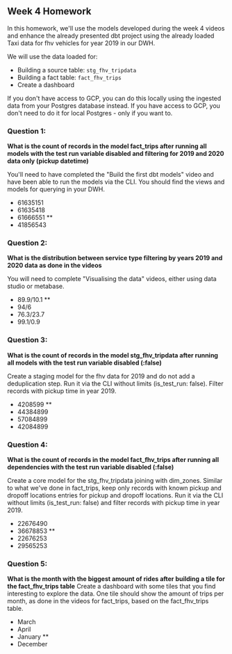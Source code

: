 ## Week 4 Homework 

In this homework, we'll use the models developed during the week 4 videos and enhance the already presented dbt project using the already loaded Taxi data for fhv vehicles for year 2019 in our DWH.

We will use the data loaded for:

* Building a source table: `stg_fhv_tripdata`
* Building a fact table: `fact_fhv_trips`
* Create a dashboard 

If you don't have access to GCP, you can do this locally using the ingested data from your Postgres database
instead. If you have access to GCP, you don't need to do it for local Postgres -
only if you want to.

### Question 1: 

**What is the count of records in the model fact_trips after running all models with the test run variable disabled and filtering for 2019 and 2020 data only (pickup datetime)** 

You'll need to have completed the "Build the first dbt models" video and have been able to run the models via the CLI. 
You should find the views and models for querying in your DWH.

- 61635151
- 61635418
- 61666551 **
- 41856543


### Question 2: 

**What is the distribution between service type filtering by years 2019 and 2020 data as done in the videos**

You will need to complete "Visualising the data" videos, either using data studio or metabase. 

- 89.9/10.1 **
- 94/6
- 76.3/23.7
- 99.1/0.9



### Question 3: 

**What is the count of records in the model stg_fhv_tripdata after running all models with the test run variable disabled (:false)**  

Create a staging model for the fhv data for 2019 and do not add a deduplication step. Run it via the CLI without limits (is_test_run: false).
Filter records with pickup time in year 2019.

- 4208599 **
- 44384899
- 57084899
- 42084899


### Question 4: 

**What is the count of records in the model fact_fhv_trips after running all dependencies with the test run variable disabled (:false)**  

Create a core model for the stg_fhv_tripdata joining with dim_zones.
Similar to what we've done in fact_trips, keep only records with known pickup and dropoff locations entries for pickup and dropoff locations. 
Run it via the CLI without limits (is_test_run: false) and filter records with pickup time in year 2019.

- 22676490
- 36678853 **
- 22676253
- 29565253

### Question 5: 

**What is the month with the biggest amount of rides after building a tile for the fact_fhv_trips table**
Create a dashboard with some tiles that you find interesting to explore the data. One tile should show the amount of trips per month, as done in the videos for fact_trips, based on the fact_fhv_trips table.

- March
- April
- January **
- December